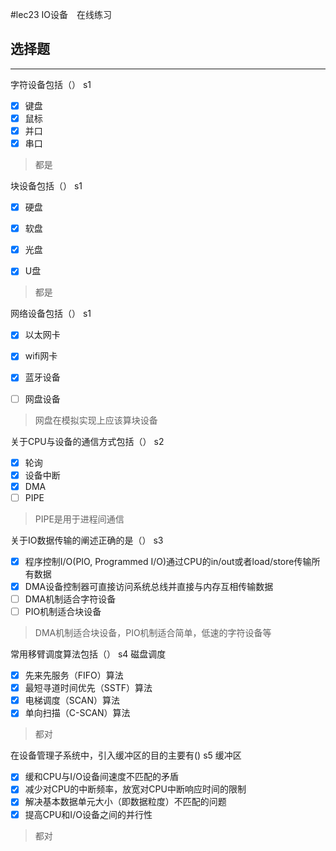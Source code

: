 #lec23 IO设备　在线练习
## 选择题

---

字符设备包括（） s1

- [x] 键盘
- [x] 鼠标
- [x] 并口
- [x] 串口

> 都是


块设备包括（） s1

- [x] 硬盘
- [x] 软盘
- [x] 光盘
- [x] U盘


> 都是

网络设备包括（） s1

- [x] 以太网卡
- [x] wifi网卡
- [x] 蓝牙设备
- [ ] 网盘设备


> 网盘在模拟实现上应该算块设备


关于CPU与设备的通信方式包括（） s2
- [x] 轮询
- [x] 设备中断
- [x] DMA
- [ ] PIPE

> PIPE是用于进程间通信

关于IO数据传输的阐述正确的是（） s3

- [x] 程序控制I/O(PIO, Programmed I/O)通过CPU的in/out或者load/store传输所有数据
- [x] DMA设备控制器可直接访问系统总线并直接与内存互相传输数据
- [ ] DMA机制适合字符设备
- [ ] PIO机制适合块设备

> DMA机制适合块设备，PIO机制适合简单，低速的字符设备等


常用移臂调度算法包括（） s4 磁盘调度

- [x] 先来先服务（FIFO）算法
- [x] 最短寻道时间优先（SSTF）算法
- [x] 电梯调度（SCAN）算法
- [x] 单向扫描（C-SCAN）算法

> 都对

在设备管理子系统中，引入缓冲区的目的主要有()  s5 缓冲区

- [x] 缓和CPU与I/O设备间速度不匹配的矛盾
- [x] 减少对CPU的中断频率，放宽对CPU中断响应时间的限制
- [x] 解决基本数据单元大小（即数据粒度）不匹配的问题
- [x] 提高CPU和I/O设备之间的并行性

> 都对


